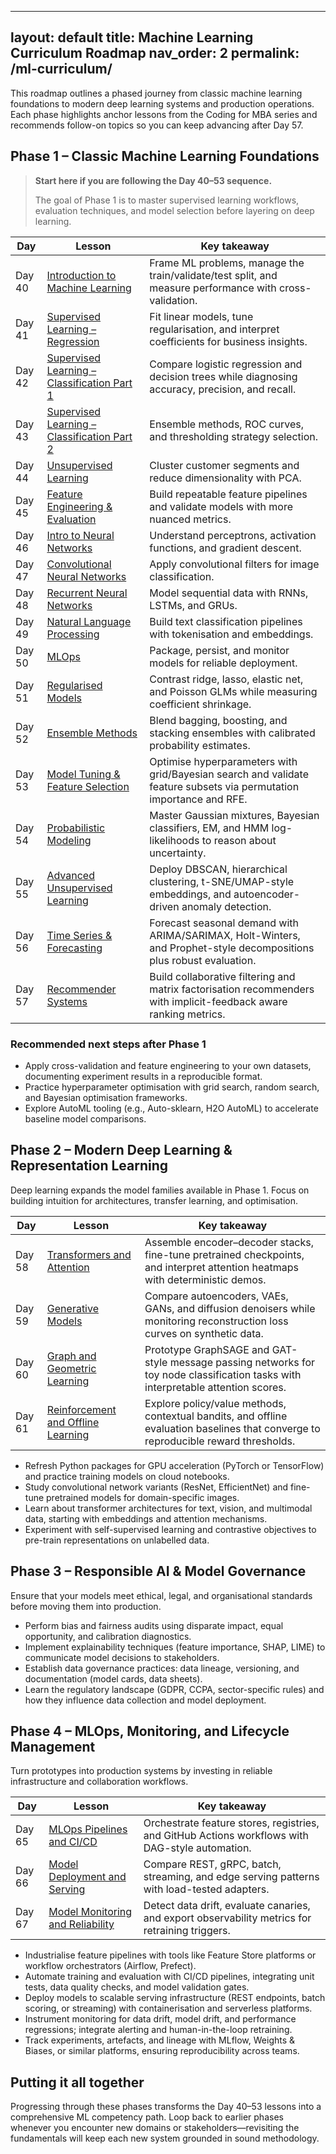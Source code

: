 ______________________________________________________________________

## layout: default title: Machine Learning Curriculum Roadmap nav_order: 2 permalink: /ml-curriculum/

This roadmap outlines a phased journey from classic machine learning foundations to modern deep learning systems and production operations. Each phase highlights anchor lessons from the Coding for MBA series and recommends follow-on topics so you can keep advancing after Day 57.

## Phase 1 – Classic Machine Learning Foundations

> **Start here if you are following the Day 40–53 sequence.**
>
> The goal of Phase 1 is to master supervised learning workflows, evaluation techniques, and model selection before layering on deep learning.

| Day | Lesson | Key takeaway |
| --- | ------ | ------------ |
| Day 40 | [Introduction to Machine Learning](https://github.com/saint2706/Coding-For-MBA/blob/main/Day_40_Intro_to_ML/README.md) | Frame ML problems, manage the train/validate/test split, and measure performance with cross-validation. |
| Day 41 | [Supervised Learning – Regression](https://github.com/saint2706/Coding-For-MBA/blob/main/Day_41_Supervised_Learning_Regression/README.md) | Fit linear models, tune regularisation, and interpret coefficients for business insights. |
| Day 42 | [Supervised Learning – Classification Part 1](https://github.com/saint2706/Coding-For-MBA/blob/main/Day_42_Supervised_Learning_Classification_Part_1/README.md) | Compare logistic regression and decision trees while diagnosing accuracy, precision, and recall. |
| Day 43 | [Supervised Learning – Classification Part 2](https://github.com/saint2706/Coding-For-MBA/blob/main/Day_43_Supervised_Learning_Classification_Part_2/README.md) | Ensemble methods, ROC curves, and thresholding strategy selection. |
| Day 44 | [Unsupervised Learning](https://github.com/saint2706/Coding-For-MBA/blob/main/Day_44_Unsupervised_Learning/README.md) | Cluster customer segments and reduce dimensionality with PCA. |
| Day 45 | [Feature Engineering & Evaluation](https://github.com/saint2706/Coding-For-MBA/blob/main/Day_45_Feature_Engineering_and_Evaluation/README.md) | Build repeatable feature pipelines and validate models with more nuanced metrics. |
| Day 46 | [Intro to Neural Networks](https://github.com/saint2706/Coding-For-MBA/blob/main/Day_46_Intro_to_Neural_Networks/README.md) | Understand perceptrons, activation functions, and gradient descent. |
| Day 47 | [Convolutional Neural Networks](https://github.com/saint2706/Coding-For-MBA/blob/main/Day_47_Convolutional_Neural_Networks/README.md) | Apply convolutional filters for image classification. |
| Day 48 | [Recurrent Neural Networks](https://github.com/saint2706/Coding-For-MBA/blob/main/Day_48_Recurrent_Neural_Networks/README.md) | Model sequential data with RNNs, LSTMs, and GRUs. |
| Day 49 | [Natural Language Processing](https://github.com/saint2706/Coding-For-MBA/blob/main/Day_49_NLP/README.md) | Build text classification pipelines with tokenisation and embeddings. |
| Day 50 | [MLOps](https://github.com/saint2706/Coding-For-MBA/blob/main/Day_50_MLOps/README.md) | Package, persist, and monitor models for reliable deployment. |
| Day 51 | [Regularised Models](https://github.com/saint2706/Coding-For-MBA/blob/main/Day_51_Regularized_Models/README.md) | Contrast ridge, lasso, elastic net, and Poisson GLMs while measuring coefficient shrinkage. |
| Day 52 | [Ensemble Methods](https://github.com/saint2706/Coding-For-MBA/blob/main/Day_52_Ensemble_Methods/README.md) | Blend bagging, boosting, and stacking ensembles with calibrated probability estimates. |
| Day 53 | [Model Tuning & Feature Selection](https://github.com/saint2706/Coding-For-MBA/blob/main/Day_53_Model_Tuning_and_Feature_Selection/README.md) | Optimise hyperparameters with grid/Bayesian search and validate feature subsets via permutation importance and RFE. |
| Day 54 | [Probabilistic Modeling](https://github.com/saint2706/Coding-For-MBA/blob/main/Day_54_Probabilistic_Modeling/README.md) | Master Gaussian mixtures, Bayesian classifiers, EM, and HMM log-likelihoods to reason about uncertainty. |
| Day 55 | [Advanced Unsupervised Learning](https://github.com/saint2706/Coding-For-MBA/blob/main/Day_55_Advanced_Unsupervised_Learning/README.md) | Deploy DBSCAN, hierarchical clustering, t-SNE/UMAP-style embeddings, and autoencoder-driven anomaly detection. |
| Day 56 | [Time Series & Forecasting](https://github.com/saint2706/Coding-For-MBA/blob/main/Day_56_Time_Series_and_Forecasting/README.md) | Forecast seasonal demand with ARIMA/SARIMAX, Holt-Winters, and Prophet-style decompositions plus robust evaluation. |
| Day 57 | [Recommender Systems](https://github.com/saint2706/Coding-For-MBA/blob/main/Day_57_Recommender_Systems/README.md) | Build collaborative filtering and matrix factorisation recommenders with implicit-feedback aware ranking metrics. |

### Recommended next steps after Phase 1

- Apply cross-validation and feature engineering to your own datasets, documenting experiment results in a reproducible format.
- Practice hyperparameter optimisation with grid search, random search, and Bayesian optimisation frameworks.
- Explore AutoML tooling (e.g., Auto-sklearn, H2O AutoML) to accelerate baseline model comparisons.

## Phase 2 – Modern Deep Learning & Representation Learning

Deep learning expands the model families available in Phase 1. Focus on building intuition for architectures, transfer learning, and optimisation.

| Day | Lesson | Key takeaway |
| --- | ------ | ------------ |
| Day 58 | [Transformers and Attention](https://github.com/saint2706/Coding-For-MBA/blob/main/Day_58_Transformers_and_Attention/README.md) | Assemble encoder–decoder stacks, fine-tune pretrained checkpoints, and interpret attention heatmaps with deterministic demos. |
| Day 59 | [Generative Models](https://github.com/saint2706/Coding-For-MBA/blob/main/Day_59_Generative_Models/README.md) | Compare autoencoders, VAEs, GANs, and diffusion denoisers while monitoring reconstruction loss curves on synthetic data. |
| Day 60 | [Graph and Geometric Learning](https://github.com/saint2706/Coding-For-MBA/blob/main/Day_60_Graph_and_Geometric_Learning/README.md) | Prototype GraphSAGE and GAT-style message passing networks for toy node classification tasks with interpretable attention scores. |
| Day 61 | [Reinforcement and Offline Learning](https://github.com/saint2706/Coding-For-MBA/blob/main/Day_61_Reinforcement_and_Offline_Learning/README.md) | Explore policy/value methods, contextual bandits, and offline evaluation baselines that converge to reproducible reward thresholds. |

- Refresh Python packages for GPU acceleration (PyTorch or TensorFlow) and practice training models on cloud notebooks.
- Study convolutional network variants (ResNet, EfficientNet) and fine-tune pretrained models for domain-specific images.
- Learn about transformer architectures for text, vision, and multimodal data, starting with embeddings and attention mechanisms.
- Experiment with self-supervised learning and contrastive objectives to pre-train representations on unlabelled data.

## Phase 3 – Responsible AI & Model Governance

Ensure that your models meet ethical, legal, and organisational standards before moving them into production.

- Perform bias and fairness audits using disparate impact, equal opportunity, and calibration diagnostics.
- Implement explainability techniques (feature importance, SHAP, LIME) to communicate model decisions to stakeholders.
- Establish data governance practices: data lineage, versioning, and documentation (model cards, data sheets).
- Learn the regulatory landscape (GDPR, CCPA, sector-specific rules) and how they influence data collection and model deployment.

## Phase 4 – MLOps, Monitoring, and Lifecycle Management

Turn prototypes into production systems by investing in reliable infrastructure and collaboration workflows.

| Day | Lesson | Key takeaway |
| --- | ------ | ------------ |
| Day 65 | [MLOps Pipelines and CI/CD](https://github.com/saint2706/Coding-For-MBA/blob/main/Day_65_MLOps_Pipelines_and_CI/README.md) | Orchestrate feature stores, registries, and GitHub Actions workflows with DAG-style automation. |
| Day 66 | [Model Deployment and Serving](https://github.com/saint2706/Coding-For-MBA/blob/main/Day_66_Model_Deployment_and_Serving/README.md) | Compare REST, gRPC, batch, streaming, and edge serving patterns with load-tested adapters. |
| Day 67 | [Model Monitoring and Reliability](https://github.com/saint2706/Coding-For-MBA/blob/main/Day_67_Model_Monitoring_and_Reliability/README.md) | Detect data drift, evaluate canaries, and export observability metrics for retraining triggers. |

- Industrialise feature pipelines with tools like Feature Store platforms or workflow orchestrators (Airflow, Prefect).
- Automate training and evaluation with CI/CD pipelines, integrating unit tests, data quality checks, and model validation gates.
- Deploy models to scalable serving infrastructure (REST endpoints, batch scoring, or streaming) with containerisation and serverless platforms.
- Instrument monitoring for data drift, model drift, and performance regressions; integrate alerting and human-in-the-loop retraining.
- Track experiments, artefacts, and lineage with MLflow, Weights & Biases, or similar platforms, ensuring reproducibility across teams.

## Putting it all together

Progressing through these phases transforms the Day 40–53 lessons into a comprehensive ML competency path. Loop back to earlier phases whenever you encounter new domains or stakeholders—revisiting the fundamentals will keep each new system grounded in sound methodology.
